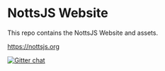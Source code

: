 # NottsJS Website

This repo contains the NottsJS Website and assets.

https://nottsjs.org

[![Gitter chat](https://badges.gitter.im/gitterHQ/gitter.png)](https://gitter.im/nottsjs/discuss)
